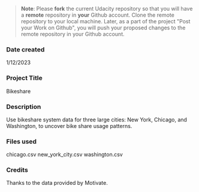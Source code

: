 >**Note**: Please **fork** the current Udacity repository so that you will have a **remote** repository in **your** Github account. Clone the remote repository to your local machine. Later, as a part of the project "Post your Work on Github", you will push your proposed changes to the remote repository in your Github account.

### Date created
1/12/2023

### Project Title
Bikeshare

### Description
Use bikeshare system data for three large cities: New York, Chicago, and Washington, to uncover bike share usage patterns.

### Files used
chicago.csv
new_york_city.csv
washington.csv

### Credits
Thanks to the data provided by Motivate.

